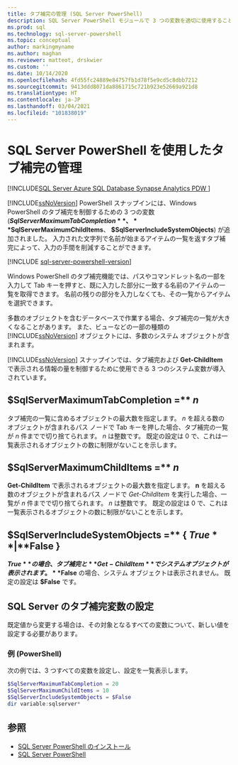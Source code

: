 ```yaml
---
title: タブ補完の管理 (SQL Server PowerShell)
description: SQL Server PowerShell モジュールで 3 つの変数を適切に使用することで、Windows PowerShell のタブ補完を制御する方法について学習します。
ms.prod: sql
ms.technology: sql-server-powershell
ms.topic: conceptual
author: markingmyname
ms.author: maghan
ms.reviewer: matteot, drskwier
ms.custom: ''
ms.date: 10/14/2020
ms.openlocfilehash: 4fd55fc24889e84757fb1d78f5e9cd5c8dbb7212
ms.sourcegitcommit: 9413ddd8071da8861715c721b923e52669a921d8
ms.translationtype: HT
ms.contentlocale: ja-JP
ms.lasthandoff: 03/04/2021
ms.locfileid: "101838019"
---
```

# <a name="manage-tab-completion-with-sql-server-powershell"></a>SQL Server PowerShell を使用したタブ補完の管理

[!INCLUDE[SQL Server Azure SQL Database Synapse Analytics PDW ](../includes/applies-to-version/sql-asdb-asdbmi-asa-pdw.md)]

[!INCLUDE[ssNoVersion](../includes/ssnoversion-md.md)] PowerShell スナップインには、Windows PowerShell のタブ補完を制御するための 3 つの変数 (**$SqlServerMaximumTabCompletion**、 **$SqlServerMaximumChildItems**、 **$SqlServerIncludeSystemObjects**) が追加されました。 入力された文字列で名前が始まるアイテムの一覧を返すタブ補完によって、入力の手間を削減することができます。  

[!INCLUDE [sql-server-powershell-version](../includes/sql-server-powershell-version.md)]

Windows PowerShell のタブ補完機能では、パスやコマンドレット名の一部を入力して Tab キーを押すと、既に入力した部分に一致する名前のアイテムの一覧を取得できます。 名前の残りの部分を入力しなくても、その一覧からアイテムを選択できます。  

多数のオブジェクトを含むデータベースで作業する場合、タブ補完の一覧が大きくなることがあります。 また、ビューなどの一部の種類の [!INCLUDE[ssNoVersion](../includes/ssnoversion-md.md)] オブジェクトには、多数のシステム オブジェクトが含まれます。  

[!INCLUDE[ssNoVersion](../includes/ssnoversion-md.md)] スナップインでは、タブ補完および **Get-ChildItem** で表示される情報の量を制御するために使用できる 3 つのシステム変数が導入されています。

## <a name="sqlservermaximumtabcompletion--n"></a>$SqlServerMaximumTabCompletion =** *n*

タブ補完の一覧に含めるオブジェクトの最大数を指定します。 *n* を超える数のオブジェクトが含まれるパス ノードで Tab キーを押した場合、タブ補完の一覧が *n* 件までで切り捨てられます。 *n* は整数です。 既定の設定は 0 で、これは一覧表示されるオブジェクトの数に制限がないことを示します。  

## <a name="sqlservermaximumchilditems--n"></a>$SqlServerMaximumChildItems =** *n*

**Get-ChildItem** で表示されるオブジェクトの最大数を指定します。 **n** を超える数のオブジェクトが含まれるパス ノードで *Get-ChildItem* を実行した場合、一覧が *n* 件までで切り捨てられます。 *n* は整数です。 既定の設定は 0 で、これは一覧表示されるオブジェクトの数に制限がないことを示します。  

## <a name="sqlserverincludesystemobjects---true--false-"></a>$SqlServerIncludeSystemObjects =** { **$True** | **$False** }

**$True** の場合、タブ補完と **Get-ChildItem** でシステム オブジェクトが表示されます。 **$False** の場合、システム オブジェクトは表示されません。 既定の設定は **$False** です。  

## <a name="set-the-sql-server-tab-completion-variables"></a>SQL Server のタブ補完変数の設定

既定値から変更する場合は、その対象となるすべての変数について、新しい値を設定する必要があります。  

### <a name="example-powershell"></a>例 (PowerShell)

次の例では、3 つすべての変数を設定し、設定を一覧表示します。  

```powershell
$SqlServerMaximumTabCompletion = 20  
$SqlServerMaximumChildItems = 10  
$SqlServerIncludeSystemObjects = $False  
dir variable:sqlserver*  
```

## <a name="see-also"></a>参照

- [SQL Server PowerShell のインストール](download-sql-server-ps-module.md)
- [SQL Server PowerShell](sql-server-powershell.md)